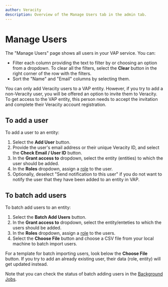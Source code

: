 ```yaml
---
author: Veracity
description: Overview of the Manage Users tab in the admin tab.
---
```


# Manage Users

The "Manage Users" page shows all users in your VAP service. You can:
* Filter each column providing the text to filter by or choosing an option from a dropdown. To clear all the filters, select the **Clear** button in the right corner of the row with the filters.
* Sort the "Name" and "Email" columns by selecting them.

You can only add Veracity users to a VAP entity. However, if you try to add a non-Veracity user, you will be offered an option to invite them to Veracity. To get access to the VAP entity, this person needs to accept the invitation and complete their Veracity account registration.

## To add a user

To add a user to an entity:
1. Select the **Add User** button.
2. Provide the user's email address or their unique Veracity ID, and select the **Check Email / User ID** button.
3. In the **Grant access to** dropdown, select the entity (entities) to which the user should be added.
4. In the **Roles** dropdown, assign a [role](../user-roles.md) to the user.
5. Optionally, deselect "Send notification to this user" if you do not want to notify the user that they have been added to an entity in VAP.

## To batch add users

To batch add users to an entity:
1. Select the **Batch Add Users** button.
2. In the **Grant access to** dropdown, select the entity/enteties to which the users should be added.
3. In the **Roles** dropdown, assign a [role](userroles.md) to the users.
4. Select the **Choose File** button and choose a CSV file from your local machine to batch import users.

For a template for batch importing users, look below the **Choose File** button. If you try to add an already existing user, their data (role, entity) will get updated instead.

Note that you can check the status of batch adding users in the [Background Jobs](background-jobs.md).
